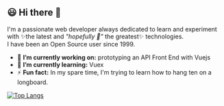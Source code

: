 ## :smiley: Hi there 👋

I'm a passionate web developer always dedicated to learn and experiment with ✨the latest and *"hopefully :pray:"* the greatest✨ technologies.<br />
I have been an Open Source user since 1999.<br />

- 🔭 **I’m currently working on:** prototyping an API Front End with Vuejs
- 🌱 **I’m currently learning:** Vuex
- ⚡ **Fun fact:** In my spare time, I'm trying to learn how to hang ten on a longboard.

[![Top Langs](https://github-readme-stats.vercel.app/api/top-langs/?username=Fabio-Ottaviani-Dev)](https://github.com/anuraghazra/github-readme-stats)

<!--
Here are some ideas to get you started:
- 👯 I’m looking to collaborate on ...
- 🤔 I’m looking for help with ...
- 💬 Ask me about ...
- 📫 How to reach me: ...
- 😄 Pronouns: ...
 ...
-->
